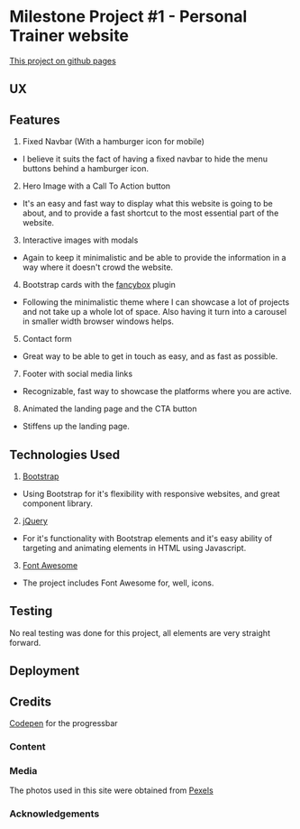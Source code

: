 # Milestone Project #1 - Personal Trainer website
[This project on github pages](https://emilohlund-git.github.io/FIT-Website/)

## UX

## Features
1. Fixed Navbar (With a hamburger icon for mobile) 
* I believe it suits the fact of having a fixed navbar to hide the menu buttons behind a hamburger icon.
2. Hero Image with a Call To Action button
* It's an easy and fast way to display what this website is going to be about, and to provide a fast shortcut to the most essential part of the website.
3. Interactive images with modals
* Again to keep it minimalistic and be able to provide the information in a way where it doesn't crowd the website.
4. Bootstrap cards with the [fancybox](https://www.fancyapps.com/fancybox/3/) plugin
* Following the minimalistic theme where I can showcase a lot of projects and not take up a whole lot of space. Also having it turn into a carousel in smaller width browser windows helps.
5. Contact form
* Great way to be able to get in touch as easy, and as fast as possible.
7. Footer with social media links
* Recognizable, fast way to showcase the platforms where you are active.
8. Animated the landing page and the CTA button
* Stiffens up the landing page.

## Technologies Used
1. [Bootstrap](https://getbootstrap.com/docs/4.1/getting-started/introduction/)
* Using Bootstrap for it's flexibility with responsive websites, and great component library.
2. [jQuery](https://jquery.com/)
* For it's functionality with Bootstrap elements and it's easy ability of targeting and animating elements in HTML using Javascript.
3. [Font Awesome](https://fontawesome.com/)
* The project includes Font Awesome for, well, icons.

## Testing
No real testing was done for this project, all elements are very straight forward.

## Deployment

## Credits
[Codepen](https://codepen.io/peruvianidol/pen/NLMvqO) for the progressbar

### Content

### Media
The photos used in this site were obtained from [Pexels](https://www.pexels.com)

### Acknowledgements
